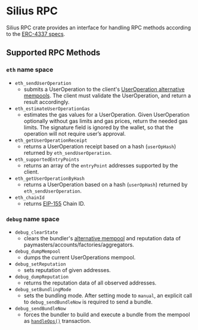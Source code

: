 # Silius RPC

Silius RPC crate provides an interface for handling RPC methods according to the [ERC-4337 specs](https://eips.ethereum.org/EIPS/eip-4337#rpc-methods-eth-namespace).

## Supported RPC Methods
### `eth` name space
* `eth_sendUserOperation`
  * submits a UserOperation to the client's [UserOperation alternative mempools](https://eips.ethereum.org/EIPS/eip-4337#alternative-mempools). The client must validate the UserOperation, and return a result accordingly.
* `eth_estimateUserOperationGas`
  * estimates the gas values for a UserOperation. Given UserOperation optionally without gas limits and gas prices, return the needed gas limits. The signature field is ignored by the wallet, so that the operation will not require user’s approval.
* `eth_getUserOperationReceipt`
  *  returns a UserOperation receipt based on a hash (`userOpHash`) returned by `eth_sendUserOperation`.
* `eth_supportedEntryPoints`
  * returns an array of the `entryPoint` addresses supported by the client.
* `eth_getUserOperationByHash`
  * returns a UserOperation based on a hash (`userOpHash`) returned by `eth_sendUserOperation`.
* `eth_chainId`
  * returns [EIP-155](https://eips.ethereum.org/EIPS/eip-155) Chain ID.
### `debug` name space
* `debug_clearState`
  * clears the bundler's [alternative mempool](https://eips.ethereum.org/EIPS/eip-4337#alternative-mempools) and reputation data of paymasters/accounts/factories/aggregators.
* `debug_dumpMempool`
  * dumps the current UserOperations mempool.
* `debug_setReputation`
  * sets reputation of given addresses.
* `debug_dumpReputation`
  * returns the reputation data of all observed addresses.
* `debug_setBundlingMode`
  * sets the bundling mode. After setting mode to `manual`, an explicit call to `debug_sendBundleNow` is required to send a bundle.
* `debug_sendBundleNow`
  * forces the bundler to build and execute a bundle from the mempool as [`handleOps()`](https://github.com/eth-infinitism/account-abstraction/blob/12be13e2e97b763e1ef294602b3f2072bc301443/contracts/core/EntryPoint.sol#L92) transaction.